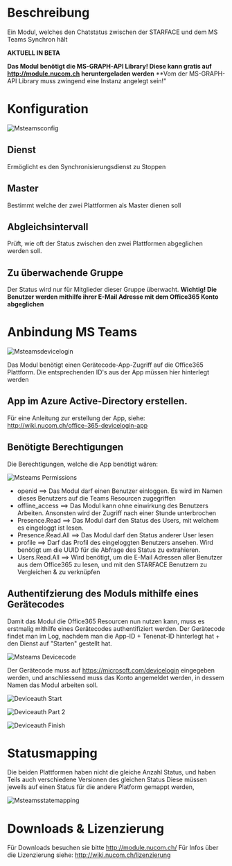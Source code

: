 <!-- TITLE: MS Teams Statusabgleich -->
# Beschreibung
Ein Modul, welches den Chatstatus zwischen der STARFACE und dem MS Teams Synchron hält

**AKTUELL IN BETA**

**Das Modul benötigt die MS-GRAPH-API Library! Diese kann gratis auf http://module.nucom.ch heruntergeladen werden**
**Vom der MS-GRAPH-API Library muss zwingend eine Instanz angelegt sein!"
# Konfiguration
![Msteamsconfig](/uploads/msteams/msteamsconfig.png "Msteamsconfig")

## Dienst
Ermöglicht es den Synchronisierungsdienst zu Stoppen

## Master
Bestimmt welche der zwei Plattformen als Master dienen soll

## Abgleichsintervall

Prüft, wie oft der Status zwischen den zwei Plattformen abgeglichen werden soll.

## Zu überwachende Gruppe
Der Status wird nur für Mitglieder dieser Gruppe überwacht.
**Wichtig! Die Benutzer werden mithilfe ihrer E-Mail Adresse mit dem Office365 Konto abgeglichen**

# Anbindung MS Teams
![Msteamsdevicelogin](/uploads/msteams/msteamsdevicelogin.png "Msteamsdevicelogin")

Das Modul benötigt einen Gerätecode-App-Zugriff auf die Office365 Plattform. Die entsprechenden ID's aus der App müssen hier hinterlegt werden

## App im Azure Active-Directory erstellen.

Für eine Anleitung zur erstellung der App, siehe: http://wiki.nucom.ch/office-365-devicelogin-app

## Benötigte Berechtigungen
Die Berechtigungen, welche die App benötigt wären:

![Msteams Permissions](/uploads/msteams/msteams-permissions.png "Msteams Permissions")

* openid ==> Das Modul darf einen Benutzer einloggen. Es wird im Namen dieses Benutzers auf die Teams Resourcen zugegriffen
* offline_access ==> Das Modul kann ohne einwirkung des Benutzers Arbeiten. Ansonsten wird der Zugriff nach einer Stunde unterbrochen
* Presence.Read ==> Das Modul darf den Status des Users, mit welchem es eingeloggt ist lesen.
* Presence.Read.All ==> Das Modul darf den Status anderer User lesen
* profile ==> Darf das Profil des eingeloggten Benutzers ansehen. Wird benötigt um die UUID für die Abfrage des Status zu extrahieren.
* Users.Read.All ==> Wird benötigt, um die E-Mail Adressen aller Benutzer aus dem Office365 zu lesen, und mit den STARFACE Benutzern zu Vergleichen & zu verknüpfen

## Authentifzierung des Moduls mithilfe eines Gerätecodes
Damit das Modul die Office365 Resourcen nun nutzen kann, muss es erstmalig mithilfe eines Gerätecodes authentifiziert werden.
Der Gerätecode findet man im Log, nachdem man die App-ID + Tenenat-ID hinterlegt hat + den Dienst auf "Starten" gestellt hat.

![Msteams Devicecode](/uploads/msteams/msteams-devicecode.png "Msteams Devicecode")

Der Gerätecode muss auf https://microsoft.com/devicelogin eingegeben werden, und anschliessend muss das Konto angemeldet werden, in dessem Namen das Modul arbeiten soll.

![Deviceauth Start](/uploads/msteams/deviceauth-start.png "Deviceauth Start")

![Deviceauth Part 2](/uploads/msteams/deviceauth-part-2.png "Deviceauth Part 2")

![Deviceauth Finish](/uploads/msteams/deviceauth-finish.png "Deviceauth Finish")
# Statusmapping
Die beiden Plattformen haben nicht die gleiche Anzahl Status, und haben Teils auch verschiedene Versionen des gleichen Status
Diese müssen jeweils auf einen Status für die andere Platform gemappt werden,

![Msteamsstatemapping](/uploads/msteams/msteamsstatemapping.png "Msteamsstatemapping")
# Downloads & Lizenzierung
Für Downloads besuchen sie bitte http://module.nucom.ch/
Für Infos über die Lizenzierung siehe: http://wiki.nucom.ch/lizenzierung
